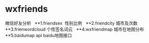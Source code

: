 # wxfriends
微信好友分析  
**1.friendsex  性别比例  
**2.friendcity 城市及次数  
**3.frienwordcloud 个性签名词云  
**4.wxfriendmap 城市在地图分布   
**5.baidumap api baidu地图接口  
